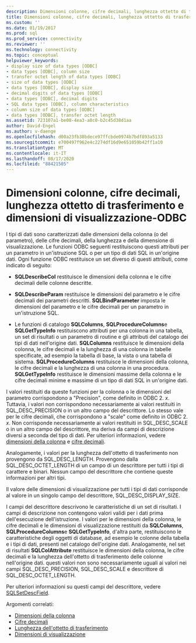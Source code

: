 ```yaml
---
description: Dimensioni colonne, cifre decimali, lunghezza ottetto di trasferimento e dimensioni di visualizzazione-ODBC
title: Dimensioni colonne, cifre decimali, lunghezza ottetto di trasferimento, dimensioni visualizzazione | Microsoft Docs
ms.custom: ''
ms.date: 01/19/2017
ms.prod: sql
ms.prod_service: connectivity
ms.reviewer: ''
ms.technology: connectivity
ms.topic: conceptual
helpviewer_keywords:
- display size of data types [ODBC]
- data types [ODBC], column size
- transfer octet length of data types [ODBC]
- size of data types [ODBC]
- data types [ODBC], display size
- decimal digits of data types [ODBC]
- data types [ODBC], decimal digits
- SQL data types [ODBC], column characteristics
- column size of data types [ODBC]
- data types [ODBC], transfer octet length
ms.assetid: 723107a1-be08-4ea3-a8c0-b2c45d38d1aa
author: David-Engel
ms.author: v-daenge
ms.openlocfilehash: d00a23fb38bdece97ffcbde0974b7bdf893a5133
ms.sourcegitcommit: e700497f962e4c2274df16d9e651059b42ff1a10
ms.translationtype: MT
ms.contentlocale: it-IT
ms.lasthandoff: 08/17/2020
ms.locfileid: "88421505"
---
```

# <a name="column-size-decimal-digits-transfer-octet-length-and-display-size---odbc"></a>Dimensioni colonne, cifre decimali, lunghezza ottetto di trasferimento e dimensioni di visualizzazione-ODBC
I tipi di dati sono caratterizzati dalle dimensioni della colonna (o del parametro), delle cifre decimali, della lunghezza e della dimensione di visualizzazione. Le funzioni ODBC seguenti restituiscono questi attributi per un parametro in un'istruzione SQL o per un tipo di dati SQL in un'origine dati. Ogni funzione ODBC restituisce un set diverso di questi attributi, come indicato di seguito:  
  
-   **SQLDescribeCol** restituisce le dimensioni della colonna e le cifre decimali delle colonne descritte.  
  
-   **SQLDescribeParam** restituisce le dimensioni del parametro e le cifre decimali dei parametri descritti. **SQLBindParameter** imposta le dimensioni del parametro e le cifre decimali per un parametro in un'istruzione SQL.  
  
-   Le funzioni di catalogo **SQLColumns**, **SQLProcedureColumns**e **SQLGetTypeInfo** restituiscono attributi per una colonna in una tabella, un set di risultati o un parametro di routine e gli attributi del catalogo dei tipi di dati nell'origine dati. **SQLColumns** restituisce le dimensioni della colonna, le cifre decimali e la lunghezza di una colonna in tabelle specificate, ad esempio la tabella di base, la vista o una tabella di sistema. **SQLProcedureColumns** restituisce le dimensioni della colonna, le cifre decimali e la lunghezza di una colonna in una procedura. **SQLGetTypeInfo** restituisce le dimensioni massime della colonna e le cifre decimali minime e massime di un tipo di dati SQL in un'origine dati.  
  
 I valori restituiti da queste funzioni per la colonna o le dimensioni del parametro corrispondono a "Precision", come definito in ODBC 2. *x*. Tuttavia, i valori non corrispondono necessariamente ai valori restituiti in SQL_DESC_PRECISION o in un altro campo del descrittore. Lo stesso vale per le cifre decimali, che corrispondono a "scale" come definito in ODBC 2. *x*. Non corrisponde necessariamente ai valori restituiti in SQL_DESC_SCALE o in un altro campo del descrittore, ma deriva da campi di descrizione diversi a seconda del tipo di dati. Per ulteriori informazioni, vedere [dimensioni della colonna](../../../odbc/reference/appendixes/column-size.md) e [cifre decimali](../../../odbc/reference/appendixes/decimal-digits.md).  
  
 Analogamente, i valori per la lunghezza dell'ottetto di trasferimento non provengono da SQL_DESC_LENGTH. Provengono dalla SQL_DESC_OCTET_LENGTH di un campo di un descrittore per tutti i tipi di carattere e binari. Nessun campo del descrittore che contiene queste informazioni per altri tipi.  
  
 Il valore delle dimensioni di visualizzazione per tutti i tipi di dati corrisponde al valore in un singolo campo del descrittore, SQL_DESC_DISPLAY_SIZE.  
  
 I campi del descrittore descrivono le caratteristiche di un set di risultati. I campi di descrizione non contengono valori validi per i dati prima dell'esecuzione dell'istruzione. I valori per le dimensioni della colonna, le cifre decimali e le dimensioni di visualizzazione restituiti da **SQLColumns**, **SQLProcedureColumns**e **SQLGetTypeInfo**, d'altra parte, restituiscono le caratteristiche degli oggetti di database, ad esempio le colonne della tabella e i tipi di dati, presenti nel catalogo dell'origine dati. Analogamente, nel set di risultati **SQLColAttribute** restituisce le dimensioni della colonna, le cifre decimali e la lunghezza dell'ottetto di trasferimento delle colonne nell'origine dati. questi valori non sono necessariamente uguali ai valori nei campi SQL_DESC_PRECISION, SQL_DESC_SCALE e descrittore di SQL_DESC_OCTET_LENGTH.  
  
 Per ulteriori informazioni su questi campi del descrittore, vedere [SQLSetDescField](../../../odbc/reference/syntax/sqlsetdescfield-function.md).  
  
 Argomenti correlati:  
  
-   [Dimensioni della colonna](../../../odbc/reference/appendixes/column-size.md)  
-   [Cifre decimali](../../../odbc/reference/appendixes/decimal-digits.md)  
-   [Lunghezza dell'ottetto di trasferimento](../../../odbc/reference/appendixes/transfer-octet-length.md)  
-   [Dimensioni di visualizzazione](../../../odbc/reference/appendixes/display-size.md)
